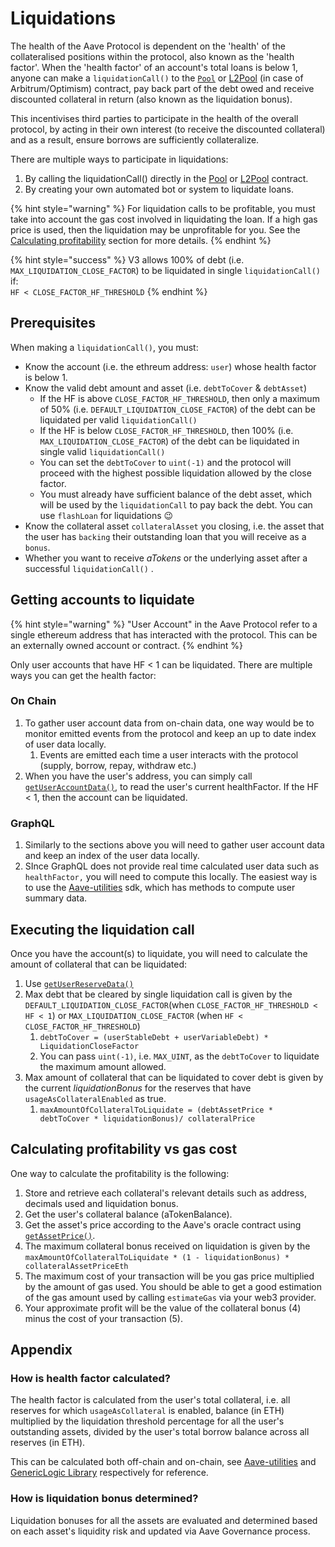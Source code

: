 # Liquidations

The health of the Aave Protocol is dependent on the 'health' of the collateralised positions within the protocol, also known as the 'health factor'. When the 'health factor' of an account's total loans is below 1, anyone can make a `liquidationCall()`  to the [`Pool`](../core-contracts/pool.md#liquidationcall) or [L2Pool](test/dummy-academy/src/docs/main/v3/getting-started/l2-optimization/l2pool.md#liquidationcall) (in case of Arbitrum/Optimism) contract, pay back part of the debt owed and receive discounted collateral in return (also known as the liquidation bonus).&#x20;

This incentivises third parties to participate in the health of the overall protocol, by acting in their own interest (to receive the discounted collateral) and as a result, ensure borrows are sufficiently collateralize.

There are multiple ways to participate in liquidations:

1. By calling the liquidationCall() directly in the [Pool](../core-contracts/pool.md#liquidationcall) or [L2Pool](test/dummy-academy/src/docs/main/v3/getting-started/l2-optimization/l2pool.md#liquidationcall) contract.
2. By creating your own automated bot or system to liquidate loans.

{% hint style="warning" %}
For liquidation calls to be profitable, you must take into account the gas cost involved in liquidating the loan. If a high gas price is used, then the liquidation may be unprofitable for you. See the [Calculating profitability](test/dummy-academy/src/docs/main/v3/guides/liquidations.md#calculating-profitability-vs-gas-cost) section for more details.
{% endhint %}

{% hint style="success" %}
V3 allows 100% of debt (i.e. `MAX_LIQUIDATION_CLOSE_FACTOR`) to be liquidated in single `liquidationCall()` if:\
`HF < CLOSE_FACTOR_HF_THRESHOLD`
{% endhint %}

## Prerequisites

When making a `liquidationCall()`, you must:

* Know the account (i.e. the ethreum address: `user`) whose health factor is below 1.
* Know the valid debt amount and asset (i.e. `debtToCover` & `debtAsset`)
  * If the HF is above `CLOSE_FACTOR_HF_THRESHOLD`, then only a maximum of 50% (i.e. `DEFAULT_LIQUIDATION_CLOSE_FACTOR`) of the debt can be liquidated per valid `liquidationCall()`
  * If the HF is below `CLOSE_FACTOR_HF_THRESHOLD`, then 100% (i.e. `MAX_LIQUIDATION_CLOSE_FACTOR`) of the debt can be liquidated in single valid `liquidationCall()`
  * &#x20;You can set the `debtToCover` to `uint(-1)` and the protocol will proceed with the highest possible liquidation allowed by the close factor.
  * You must already have sufficient balance of the debt asset, which will be used by the `liquidationCall` to pay back the debt. You can use `flashLoan` for liquidations 😉
* Know the collateral asset `collateralAsset` you closing, i.e. the asset that the user has `backing` their outstanding loan that you will receive as a `bonus`.
* Whether you want to receive _aTokens_ or the underlying asset after a successful `liquidationCall()` .

## Getting accounts to liquidate

{% hint style="warning" %}
"User Account" in the Aave Protocol refer to a single ethereum address that has interacted with the protocol. This can be an externally owned account or contract.
{% endhint %}

Only user accounts that have HF < 1 can be liquidated. There are multiple ways you can get the health factor:

### On Chain

1. To gather user account data from on-chain data, one way would be to monitor emitted events from the protocol and keep an up to date index of user data locally.
   1. Events are emitted each time a user interacts with the protocol (supply, borrow, repay, withdraw etc.)
2. When you have the user's address, you can simply call [`getUserAccountData()`](../core-contracts/pool.md#getuseraccountdata), to read the user's current healthFactor. If the HF < 1, then the account can be liquidated.

### GraphQL

1. Similarly to the sections above you will need to gather user account data and keep an index of the user data locally.
2. SInce GraphQL does not provide real time calculated user data such as `healthFactor,` you will need to compute this locally. The easiest way is to use the [Aave-utilities](https://github.com/aave/aave-utilities#formatusersummary) sdk, which has methods to compute user summary data.

## Executing the liquidation call

Once you have the account(s) to liquidate, you will need to calculate the amount of collateral that can be liquidated:

1. Use [`getUserReserveData()`](../periphery-contracts/uipooldataproviderv3.md#getuserreservesdata)
2. Max debt that be cleared by single liquidation call is given by the `DEFAULT_LIQUIDATION_CLOSE_FACTOR`(when `CLOSE_FACTOR_HF_THRESHOLD < HF < 1`) or `MAX_LIQUIDATION_CLOSE_FACTOR` (when `HF < CLOSE_FACTOR_HF_THRESHOLD`)
   1. `debtToCover = (userStableDebt + userVariableDebt) * LiquidationCloseFactor`
   2. &#x20;You can pass `uint(-1)`, i.e. `MAX_UINT`, as the `debtToCover` to liquidate the maximum amount allowed.
3. Max amount of collateral that can be liquidated to cover debt is given by the current _liquidationBonus_ for the reserves that have `usageAsCollateralEnabled` as true.
   1. `maxAmountOfCollateralToLiquidate = (debtAssetPrice * debtToCover * liquidationBonus)/ collateralPrice`

## Calculating profitability vs gas cost

One way to calculate the profitability is the following:

1. Store and retrieve each collateral's relevant details such as address, decimals used and liquidation bonus.
2. Get the user's collateral balance (aTokenBalance).
3. Get the asset's price according to the Aave's oracle contract using [`getAssetPrice()`](../core-contracts/aaveoracle.md#getassetprice).
4. The maximum collateral bonus received on liquidation is given by the `maxAmountOfCollateralToLiquidate * (1 - liquidationBonus) * collateralAssetPriceEth`
5. The maximum cost of your transaction will be you gas price multiplied by the amount of gas used. You should be able to get a good estimation of the gas amount used by calling `estimateGas` via your web3 provider.
6. Your approximate profit will be the value of the collateral bonus (4) minus the cost of your transaction (5).

## Appendix

### How is health factor calculated?

The health factor is calculated from the user's total collateral, i.e. all reserves for which `usageAsCollateral` is enabled, balance (in ETH) multiplied by the liquidation threshold percentage for all the user's outstanding assets, divided by the user's total borrow balance across all reserves (in ETH).

This can be calculated both off-chain and on-chain, see [Aave-utilities](https://github.com/aave/aave-utilities/blob/cdf8a8bf87c8848a2f0865c58defbd04e0871171/packages/math-utils/src/pool-math.ts#L169) and [GenericLogic Library](https://github.com/aave/aave-v3-core/blob/c8722965501b182f6ab380db23e52983eb87e406/contracts/protocol/libraries/logic/GenericLogic.sol#L183) respectively for reference.

### How is liquidation bonus determined?

Liquidation bonuses for all the assets are evaluated and determined based on each asset's liquidity risk and updated via Aave Governance process.
